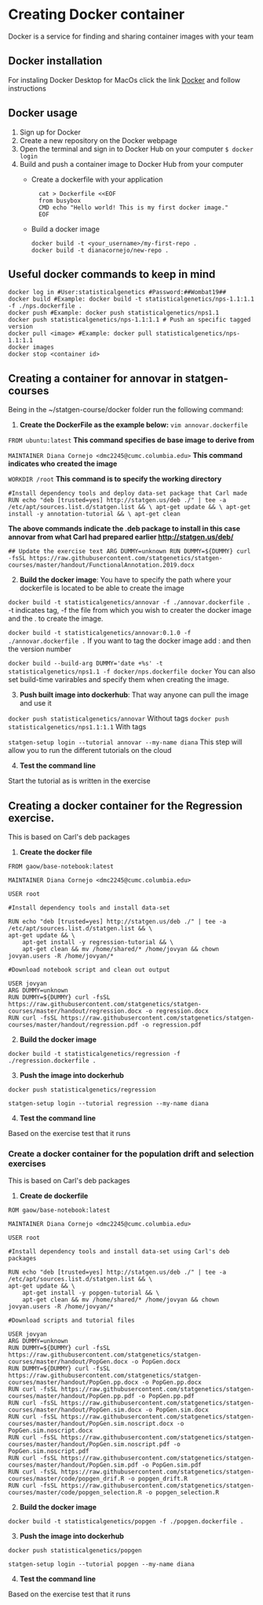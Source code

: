 # Creating Docker container

Docker is a service for finding and sharing container images with your team

## Docker installation

  For instaling Docker Desktop for MacOs click the link [Docker](https://docs.docker.com/docker-for-mac/install/) and follow instructions
  
## Docker usage

1. Sign up for Docker
2. Create a new repository on the Docker webpage
3. Open the terminal and sign in to Docker Hub on your computer
    `$ docker login`
4. Build and push a container image to Docker Hub from your computer
    * Create a dockerfile with your application
        
            cat > Dockerfile <<EOF 
            from busybox 
            CMD echo "Hello world! This is my first docker image." 
            EOF
            
    * Build a docker image
          
          docker build -t <your_username>/my-first-repo .
          docker build -t dianacornejo/new-repo . 
          
## Useful docker commands to keep in mind
```
docker log in #User:statisticalgenetics #Password:##Wombat19##
docker build #Example: docker build -t statisticalgenetics/nps-1.1:1.1 -f ./nps.dockerfile .
docker push #Example: docker push statisticalgenetics/nps1.1 
docker push statisticalgenetics/nps-1.1:1.1 # Push an specific tagged version
docker pull <image> #Example: docker pull statisticalgenetics/nps-1.1:1.1
docker images
docker stop <container id>

```
            
## Creating a container for annovar in statgen-courses

Being in the ~/statgen-course/docker folder run the following command:

1. **Create the DockerFile as the example below:** `vim annovar.dockerfile`

`FROM ubuntu:latest` **This command specifies de base image to derive from**

`MAINTAINER Diana Cornejo <dmc2245@cumc.columbia.edu>` **This command indicates who created the image**

`WORKDIR /root` **This command is to specify the working directory**

`#Install dependency tools and deploy data-set package that Carl made
RUN echo "deb [trusted=yes] http://statgen.us/deb ./" | tee -a /etc/apt/sources.list.d/statgen.list && \
    apt-get update && \
    apt-get install -y annotation-tutorial && \
    apt-get clean`
    
**The above commands indicate the .deb package to install in this case annovar from what Carl had prepared earlier http://statgen.us/deb/**

`## Update the exercise text
ARG DUMMY=unknown
RUN DUMMY=${DUMMY} curl -fsSL https://raw.githubusercontent.com/statgenetics/statgen-courses/master/handout/FunctionalAnnotation.2019.docx`

2. **Build the docker image**: You have to specify the path where your dockerfile is located to be able to create the image

`docker build -t statisticalgenetics/annovar -f ./annovar.dockerfile .` -t indicates tag, -f the file from which you wish to creater the docker image and the . to create the image. 

`docker build -t statisticalgenetics/annovar:0.1.0 -f ./annovar.dockerfile .` If you want to tag the docker image add : and then the version number

`docker build --build-arg DUMMY='date +%s' -t statisticalgenetics/nps1.1 -f docker/nps.dockerfile docker` You can also set build-time varirables and specify them when creating the image. 

3. **Push built image into dockerhub**: That way anyone can pull the image and use it

`docker push statisticalgenetics/annovar` Without tags
`docker push statisticalgenetics/nps1.1:1.1` With tags

`statgen-setup login --tutorial annovar --my-name diana` This step will allow you to run the different tutorials on the cloud

4. **Test the command line**

Start the tutorial as is written in the exercise

## Creating a docker container for the Regression exercise. 

This is based on Carl's deb packages

1. **Create the docker file**

```
FROM gaow/base-notebook:latest

MAINTAINER Diana Cornejo <dmc2245@cumc.columbia.edu>

USER root

#Install dependency tools and install data-set

RUN echo "deb [trusted=yes] http://statgen.us/deb ./" | tee -a /etc/apt/sources.list.d/statgen.list && \
apt-get update && \
    apt-get install -y regression-tutorial && \
    apt-get clean && mv /home/shared/* /home/jovyan && chown jovyan.users -R /home/jovyan/*

#Download notebook script and clean out output

USER jovyan
ARG DUMMY=unknown
RUN DUMMY=${DUMMY} curl -fsSL https://raw.githubusercontent.com/statgenetics/statgen-courses/master/handout/regression.docx -o regression.docx
RUN curl -fsSL https://raw.githubusercontent.com/statgenetics/statgen-courses/master/handout/regression.pdf -o regression.pdf

```

2. **Build the docker image**

`docker build -t statisticalgenetics/regression -f ./regression.dockerfile .`

3. **Push the image into dockerhub**

`docker push statisticalgenetics/regression`

`statgen-setup login --tutorial regression --my-name diana`

4. **Test the command line**

Based on the exercise test that it runs

### Create a docker container for the population drift and selection exercises

This is based on Carl's deb packages

1. **Create de dockerfile**

```
ROM gaow/base-notebook:latest
  
MAINTAINER Diana Cornejo <dmc2245@cumc.columbia.edu>

USER root

#Install dependency tools and install data-set using Carl's deb packages

RUN echo "deb [trusted=yes] http://statgen.us/deb ./" | tee -a /etc/apt/sources.list.d/statgen.list && \
apt-get update && \
    apt-get install -y popgen-tutorial && \
    apt-get clean && mv /home/shared/* /home/jovyan && chown jovyan.users -R /home/jovyan/*

#Download scripts and tutorial files

USER jovyan
ARG DUMMY=unknown
RUN DUMMY=${DUMMY} curl -fsSL https://raw.githubusercontent.com/statgenetics/statgen-courses/master/handout/PopGen.docx -o PopGen.docx
RUN DUMMY=${DUMMY} curl -fsSL https://raw.githubusercontent.com/statgenetics/statgen-courses/master/handout/PopGen.pp.docx -o PopGen.pp.docx
RUN curl -fsSL https://raw.githubusercontent.com/statgenetics/statgen-courses/master/handout/PopGen.pp.pdf -o PopGen.pp.pdf
RUN curl -fsSL https://raw.githubusercontent.com/statgenetics/statgen-courses/master/handout/PopGen.sim.docx -o PopGen.sim.docx
RUN curl -fsSL https://raw.githubusercontent.com/statgenetics/statgen-courses/master/handout/PopGen.sim.noscript.docx -o PopGen.sim.noscript.docx
RUN curl -fsSL https://raw.githubusercontent.com/statgenetics/statgen-courses/master/handout/PopGen.sim.noscript.pdf -o PopGen.sim.noscript.pdf
RUN curl -fsSL https://raw.githubusercontent.com/statgenetics/statgen-courses/master/handout/PopGen.sim.pdf -o PopGen.sim.pdf
RUN curl -fsSL https://raw.githubusercontent.com/statgenetics/statgen-courses/master/code/popgen_drif.R -o popgen_drift.R
RUN curl -fsSL https://raw.githubusercontent.com/statgenetics/statgen-courses/master/code/popgen_selection.R -o popgen_selection.R
```

2. **Build the docker image**

`docker build -t statisticalgenetics/popgen -f ./popgen.dockerfile .`

3. **Push the image into dockerhub**

`docker push statisticalgenetics/popgen`

`statgen-setup login --tutorial popgen --my-name diana`

4. **Test the command line**

Based on the exercise test that it runs






